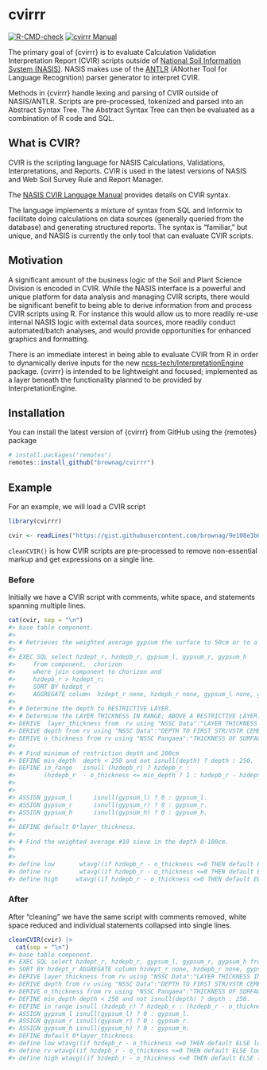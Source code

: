 
<!-- README.md is generated from README.Rmd. Please edit that file -->

# cvirrr

<!-- badges: start -->

[![R-CMD-check](https://github.com/brownag/cvirrr/workflows/R-CMD-check/badge.svg)](https://github.com/brownag/cvirrr/actions)
[![cvirrr
Manual](https://img.shields.io/badge/docs-HTML-informational)](http://humus.rocks/cvirrr/)
<!-- badges: end -->

The primary goal of {cvirrr} is to evaluate Calculation Validation
Interpretation Report (CVIR) scripts outside of [National Soil
Information System
(NASIS)](https://www.nrcs.usda.gov/wps/portal/nrcs/detail/soils/survey/tools/?cid=nrcs142p2_053554).
NASIS makes use of the [ANTLR](https://www.antlr.org/) (ANother Tool for
Language Recognition) parser generator to interpret CVIR.

Methods in {cvirrr} handle lexing and parsing of CVIR outside of
NASIS/ANTLR. Scripts are pre-processed, tokenized and parsed into an
Abstract Syntax Tree. The Abstract Syntax Tree can then be evaluated as
a combination of R code and SQL.

## What is CVIR?

CVIR is the scripting language for NASIS Calculations, Validations,
Interpretations, and Reports. CVIR is used in the latest versions of
NASIS and Web Soil Survey Rule and Report Manager.

The [NASIS CVIR Language
Manual](https://www.nrcs.usda.gov/Internet/FSE_DOCUMENTS/nrcs142p2_053305.pdf)
provides details on CVIR syntax.

The language implements a mixture of syntax from SQL and Informix to
facilitate doing calculations on data sources (generally queried from
the database) and generating structured reports. The syntax is
“familiar,” but unique, and NASIS is currently the only tool that can
evaluate CVIR scripts.

## Motivation

A significant amount of the business logic of the Soil and Plant Science
Division is encoded in CVIR. While the NASIS interface is a powerful and
unique platform for data analysis and managing CVIR scripts, there would
be significant benefit to being able to derive information from and
process CVIR scripts using R. For instance this would allow us to more
readily re-use internal NASIS logic with external data sources, more
readily conduct automated/batch analyses, and would provide
opportunities for enhanced graphics and formatting.

There is an immediate interest in being able to evaluate CVIR from R in
order to dynamically derive inputs for the new
[ncss-tech/InterpretationEngine](http://github.com/ncss-tech/interpretation-engine)
package. {cvirrr} is intended to be lightweight and focused; implemented
as a layer beneath the functionality planned to be provided by
InterpretationEngine.

## Installation

You can install the latest version of {cvirrr} from GitHub using the
{remotes} package

``` r
# install.packages("remotes")
remotes::install_github("brownag/cvirrr")
```

## Example

For an example, we will load a CVIR script

``` r
library(cvirrr)

cvir <- readLines("https://gist.githubusercontent.com/brownag/9e108e3b66251794556660dc1607d695/raw/47a5b916598bfc3ae62da566c0a3fbd5d20d901a/DustfromGypsumContent2to15Percent.cvir.sql", warn = FALSE)
```

`cleanCVIR()` is how CVIR scripts are pre-processed to remove
non-essential markup and get expressions on a single line.

### Before

Initially we have a CVIR script with comments, white space, and
statements spanning multiple lines.

``` r
cat(cvir, sep = "\n")
#> base table component.
#> 
#> # Retrieves the weighted average gypsum the surface to 50cm or to a restrictive layer.  The weighted average gypsum is for that portion of each horizon in the depth range.
#>  
#> EXEC SQL select hzdept_r, hzdepb_r, gypsum_l, gypsum_r, gypsum_h
#>     from component,  chorizon
#>     where join component to chorizon and 
#>     hzdepb_r > hzdept_r;
#>     SORT BY hzdept_r
#>     AGGREGATE column  hzdept_r none, hzdepb_r none, gypsum_l none, gypsum_r none, gypsum_h none.
#> 
#> # Determine the depth to RESTRICTIVE LAYER.
#> # Determine the LAYER THICKNESS IN RANGE; ABOVE A RESTRICTIVE LAYER.
#> DERIVE  layer_thickness from  rv using "NSSC Data":"LAYER THICKNESS IN RANGE; ABOVE VSTR RESTRICT BELOW O" (0,50).
#> DERIVE depth from rv using "NSSC Data":"DEPTH TO FIRST STR/VSTR CEMENTED BELOW ORGANIC LAYER".
#> DERIVE o_thickness from rv using "NSSC Pangaea":"THICKNESS OF SURFACE ORGANIC HORIZON".
#> 
#> # Find minimum of restriction depth and 200cm 
#> DEFINE min_depth  depth < 250 and not isnull(depth) ? depth : 250.
#> DEFINE in_range   isnull (hzdepb_r) ? hzdepb_r :
#>        (hzdepb_r  - o_thickness <= min_depth ? 1 : hzdepb_r - hzdept_r >= min_depth ? 1 : 0).
#>        
#> 
#> ASSIGN gypsum_l      isnull(gypsum_l) ? 0 : gypsum_l.
#> ASSIGN gypsum_r      isnull(gypsum_r) ? 0 : gypsum_r.
#> ASSIGN gypsum_h      isnull(gypsum_h) ? 0 : gypsum_h.
#> 
#> DEFINE default 0*layer_thickness.
#>  
#> # Find the weighted average #10 sieve in the depth 0-100cm.
#> 
#> 
#> define low       wtavg((if hzdepb_r - o_thickness <=0 THEN default ELSE lookup(1, in_range, gypsum_l)), layer_thickness).
#> define rv        wtavg((if hzdepb_r - o_thickness <=0 THEN default ELSE lookup(1, in_range, gypsum_r)), layer_thickness).
#> define high     wtavg((if hzdepb_r - o_thickness <=0 THEN default ELSE lookup(1, in_range, gypsum_h)), layer_thickness).
```

### After

After “cleaning” we have the same script with comments removed, white
space reduced and individual statements collapsed into single lines.

``` r
cleanCVIR(cvir) |>
  cat(sep = "\n")
#> base table component.
#> EXEC SQL select hzdept_r, hzdepb_r, gypsum_l, gypsum_r, gypsum_h from component, chorizon where join component to chorizon and hzdepb_r > hzdept_r;
#> SORT BY hzdept_r AGGREGATE column hzdept_r none, hzdepb_r none, gypsum_l none, gypsum_r none, gypsum_h none.
#> DERIVE layer_thickness from rv using "NSSC Data":"LAYER THICKNESS IN RANGE; ABOVE VSTR RESTRICT BELOW O" (0,50).
#> DERIVE depth from rv using "NSSC Data":"DEPTH TO FIRST STR/VSTR CEMENTED BELOW ORGANIC LAYER".
#> DERIVE o_thickness from rv using "NSSC Pangaea":"THICKNESS OF SURFACE ORGANIC HORIZON".
#> DEFINE min_depth depth < 250 and not isnull(depth) ? depth : 250.
#> DEFINE in_range isnull (hzdepb_r) ? hzdepb_r : (hzdepb_r - o_thickness <= min_depth ? 1 : hzdepb_r - hzdept_r >= min_depth ? 1 : 0).
#> ASSIGN gypsum_l isnull(gypsum_l) ? 0 : gypsum_l.
#> ASSIGN gypsum_r isnull(gypsum_r) ? 0 : gypsum_r.
#> ASSIGN gypsum_h isnull(gypsum_h) ? 0 : gypsum_h.
#> DEFINE default 0*layer_thickness.
#> define low wtavg((if hzdepb_r - o_thickness <=0 THEN default ELSE lookup(1, in_range, gypsum_l)), layer_thickness).
#> define rv wtavg((if hzdepb_r - o_thickness <=0 THEN default ELSE lookup(1, in_range, gypsum_r)), layer_thickness).
#> define high wtavg((if hzdepb_r - o_thickness <=0 THEN default ELSE lookup(1, in_range, gypsum_h)), layer_thickness).
```
